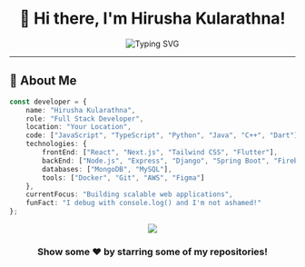 <div align="center">

# 👋 Hi there, I'm Hirusha Kularathna!

<img src="https://readme-typing-svg.demolab.com?font=Fira+Code&size=32&duration=2800&pause=2000&color=A9FEF7&center=true&vCenter=true&width=940&lines=Welcome+to+my+GitHub+Profile!;Full+Stack+Developer+%7C+Tech+Enthusiast;Always+learning%2C+Always+building" alt="Typing SVG" />

</div>



---

## 🚀 About Me

```typescript
const developer = {
    name: "Hirusha Kularathna",
    role: "Full Stack Developer",
    location: "Your Location",
    code: ["JavaScript", "TypeScript", "Python", "Java", "C++", "Dart"],
    technologies: {
        frontEnd: ["React", "Next.js", "Tailwind CSS", "Flutter"],
        backEnd: ["Node.js", "Express", "Django", "Spring Boot", "Firebase"],
        databases: ["MongoDB", "MySQL"],
        tools: ["Docker", "Git", "AWS", "Figma"]
    },
    currentFocus: "Building scalable web applications",
    funFact: "I debug with console.log() and I'm not ashamed!"
};
```


<div align="center">
  <img src="https://capsule-render.vercel.app/api?type=waving&color=gradient&height=100&section=footer" />
</div>

<div align="center">
  
### Show some ❤️ by starring some of my repositories!
  
</div>
